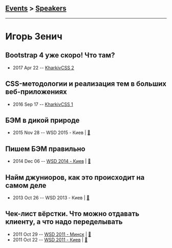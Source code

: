 ## [Events](../README.md) > [Speakers](../speakers.md)
---

# Игорь Зенич

## Bootstrap 4 уже скоро! Что там?
- 2017 Apr 22 -- [KharkivCSS 2](https://www.youtube.com/watch?v=sYwWmAF7ciQ)    
## CSS-методологии и реализация тем в больших веб-приложениях
- 2016 Sep 17 -- [KharkivCSS 1](https://www.youtube.com/watch?v=uwlnynpVdW8)    
## БЭМ в дикой природе
- 2015 Nov 28 -- WSD 2015 - Киев  | [:notebook:](https://wsd.events/2015/11/28/pres/bem-in-the-wild/)  
## Пишем БЭМ правильно
- 2014 Dec 06 -- [WSD 2014 - Киев](https://www.youtube.com/watch?v=t8Td3Oq47yE)  | [:notebook:](https://wsd.events/2014/12/06/pres/bem-right/)  
## Найм джуниоров, как это происходит на самом деле
- 2013 Oct 26 -- WSD 2013 - Киев  | [:notebook:](https://wsd.events/2013/10/26/pres/juniors.pdf)  
## Чек-лист вёрстки. Что можно отдавать клиенту, а что надо переделывать
- 2011 Oct 29 -- [WSD 2011 - Минск](https://www.youtube.com/watch?v=0dWcdpr3fxM)  | [:notebook:](https://wsd.events/2011/10/29/pres/coding-checklist.pdf)  
- 2011 Oct 22 -- [WSD 2011 - Киев](https://www.youtube.com/watch?v=0dWcdpr3fxM)  | [:notebook:](https://wsd.events/2011/10/22/pres/coding-checklist.pdf)  
